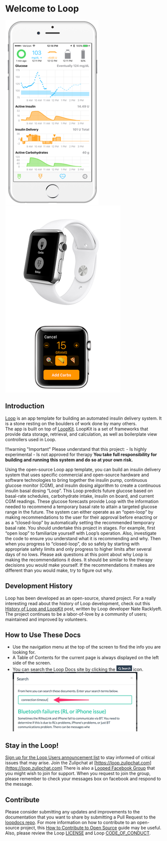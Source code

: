 # Welcome to Loop

![img/phones.png](img/phones.png)
![img/phones.png](img/watch.png)

## Introduction

[Loop](https://github.com/LoopKit/Loop) is an app template for building an automated insulin delivery system. It is a stone resting on the boulders of work done by many others.  
The app is built on top of [LoopKit](https://github.com/LoopKit/LoopKit). LoopKit is a set of frameworks that provide data storage, retrieval, and calculation, as well as boilerplate view controllers used in Loop.

!!!warning "Important"
    Please understand that this project:
    - Is highly experimental
    - Is not approved for therapy
      **You take full responsibility for building and running this system and do so at your own risk.**

Using the open-source Loop app template, you can build an insulin delivery system that uses specific commercial and open-source hardware and software technologies to bring together the insulin pump, continuous glucose monitor (CGM), and insulin dosing algorithm to create a continuous insulin basal dosing “Loop”.  This Loop predicts future glucose based on basal-rate schedules, carbohydrate intake, insulin on board, and current CGM readings.  These glucose forecasts provide Loop with the information needed to recommend a temporary basal rate to attain a targeted glucose range in the future.  The system can either operate as an “open-loop” by making recommendations to the user for their approval before enacting or as a “closed-loop” by automatically setting the recommended temporary basal rate.
You should undertake this project in stages. For example, first “open loop” to familiarize yourself with Loop’s operation. Also, investigate the code to ensure you understand what it is recommending and why. Then when you progress to “closed-loop”, do so safely by starting with appropriate safety limits and only progress to higher limits after several days of no lows. Please ask questions at this point about why Loop is making the recommendations it does.  It should be similar to the therapy decisions you would make yourself.  If the recommendations it makes are different than you would make, try to figure out why.

## Development History

Loop has been developed as an open-source, shared project.  For a really interesting read about the history of Loop development, check out this [History of Loop and LoopKit](https://medium.com/@loudnate/the-history-of-loop-and-loopkit-59b3caf13805) post, written by Loop developer Nate Racklyeft.  The project continues to be a labor-of-love by a community of users; maintained and improved by volunteers.

## How to Use These Docs

* Use the navigation menu at the top of the screen to find the info you are looking for.
* A Table of Contents for the current page is always displayed on the left side of the screen.
* You can search the Loop Docs site by clicking the ![img/search_icon.png](img/search_icon.png) icon.
![img/search_example.png](img/search_example.png)

## Stay in the Loop!

[Sign up for the Loop Users announcement list](https://groups.google.com/forum/#!forum/loop-ios-users) to stay informed of critical issues that may arise.
Join the Zulipchat at [https://loop.zulipchat.com](https://loop.zulipchat.com)
There is also a [Looped Facebook Group](https://www.facebook.com/groups/TheLoopedGroup/?fref=nf) that you might wish to join for support.  When you request to join the group, please remember to check your messages box on facebook and respond to the message.

## Contribute

Please consider submitting any updates and improvements to the documentation that you want to share by submitting a Pull Request to the [loopdocs repo](https://github.com/LoopKit/loopdocs). For more information on how to contribute to an open-source project, this [How to Contribute to Open Source](https://opensource.guide/how-to-contribute/) guide may be useful. Also, please review the Loop [LICENSE](https://github.com/LoopKit/Loop/blob/master/LICENSE.md) and Loop [CODE_OF_CONDUCT](https://github.com/LoopKit/Loop/blob/master/CODE_OF_CONDUCT.md).
